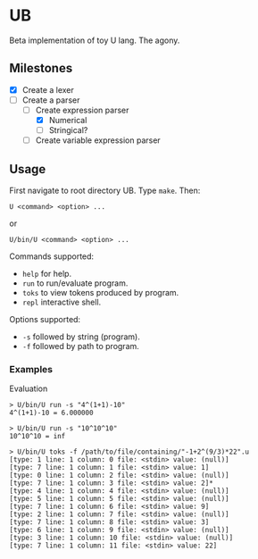 # UB

Beta implementation of toy U lang. The agony.

## Milestones

* [x] Create a lexer
* [ ] Create a parser
  * [ ] Create expression parser
    * [x] Numerical
    * [ ] Stringical?
  * [ ] Create variable expression parser

## Usage

First navigate to root directory UB.
Type `make`.
Then:
```
U <command> <option> ...
```
or
```
U/bin/U <command> <option> ...
```

Commands supported: 
* `help` for help.
* `run` to run/evaluate program.
* `toks` to view tokens produced by program.
* `repl`  interactive shell.

Options supported:
* `-s` followed by string (program).
* `-f` followed by path to program.

### Examples
Evaluation
```
> U/bin/U run -s "4^(1+1)-10"
4^(1+1)-10 = 6.000000

> U/bin/U run -s "10^10^10"
10^10^10 = inf
```

```
> U/bin/U toks -f /path/to/file/containing/"-1+2^(9/3)*22".u
[type: 1 line: 1 column: 0 file: <stdin> value: (null)]
[type: 7 line: 1 column: 1 file: <stdin> value: 1]
[type: 0 line: 1 column: 2 file: <stdin> value: (null)]
[type: 7 line: 1 column: 3 file: <stdin> value: 2]*
[type: 4 line: 1 column: 4 file: <stdin> value: (null)]
[type: 5 line: 1 column: 5 file: <stdin> value: (null)]
[type: 7 line: 1 column: 6 file: <stdin> value: 9]
[type: 2 line: 1 column: 7 file: <stdin> value: (null)]
[type: 7 line: 1 column: 8 file: <stdin> value: 3]
[type: 6 line: 1 column: 9 file: <stdin> value: (null)]
[type: 3 line: 1 column: 10 file: <stdin> value: (null)]
[type: 7 line: 1 column: 11 file: <stdin> value: 22]
```